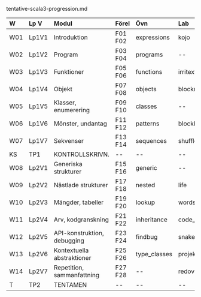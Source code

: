 tentative-scala3-progression.md

| W   | Lp V  | Modul                             | Förel   | Övn          | Lab           |
|:----|:------|:----------------------------------|:--------|:------------ |:--------------|
| W01 | Lp1V1 | Introduktion                      | F01 F02 | expressions  | kojo          |
| W02 | Lp1V2 | Program                           | F03 F04 | programs     | --            |
| W03 | Lp1V3 | Funktioner                        | F05 F06 | functions    | irritext      |
| W04 | Lp1V4 | Objekt                            | F07 F08 | objects      | blockmole     |
| W05 | Lp1V5 | Klasser, enumerering              | F09 F10 | classes      | --            |
| W06 | Lp1V6 | Mönster, undantag                 | F11 F12 | patterns     | blockbattle   |
| W07 | Lp1V7 | Sekvenser                         | F13 F14 | sequences    | shuffle       |
| KS  | TP1   | KONTROLLSKRIVN.                   | --      | --           | --            |
| W08 | Lp2V1 | Generiska strukturer              | F15 F16 | generic      | --            |
| W09 | Lp2V2 | Nästlade strukturer               | F17 F18 | nested       | life          |
| W10 | Lp2V3 | Mängder, tabeller                 | F19 F20 | lookup       | words         |
| W11 | Lp2V4 | Arv, kodgranskning                | F21 F22 | inheritance  | code_review   |
| W12 | Lp2V5 | API-konstruktion, debugging       | F23 F24 | findbug      | snake         |
| W13 | Lp2V6 | Kontextuella abstraktioner        | F25 F26 | type_classes | projektarbete |
| W14 | Lp2V7 | Repetition, sammanfattning        | F27 F28 | --           | redovisning   |
| T   | TP2   | TENTAMEN                          | --      | --           | --            |